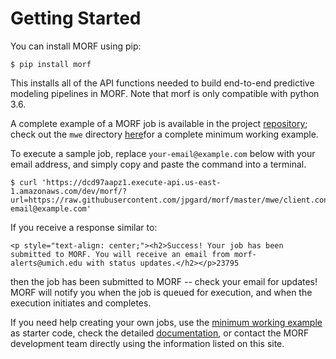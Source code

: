 # Getting Started

You can install MORF using pip:

```
$ pip install morf
```

This installs all of the API functions needed to build end-to-end predictive modeling pipelines in MORF. Note that morf is only compatible with python 3.6.

A complete example of a MORF job is available in the project [repository](https://jpgard.github.io/morf/); check out the `mwe` directory [here](https://github.com/jpgard/morf/tree/master/mwe)for a complete minimum working example. 

To execute a sample job, replace `your-email@example.com` below with your email address, and simply copy and paste the command into a terminal. 

```
$ curl 'https://dcd97aapz1.execute-api.us-east-1.amazonaws.com/dev/morf/?url=https://raw.githubusercontent.com/jpgard/morf/master/mwe/client.config&email_to=your-email@example.com'
```

If you receive a response similar to:

```
<p style="text-align: center;"><h2>Success! Your job has been submitted to MORF. You will receive an email from morf-alerts@umich.edu with status updates.</h2></p>23795
```

then the job has been submitted to MORF -- check your email for updates! MORF will notify you when the job is queued for execution, and when the execution initiates and completes.

If you need help creating your own jobs, use the [minimum working example](https://github.com/jpgard/morf/tree/master/mwe) as starter code, check the detailed [documentation](https://jpgard.github.io/morf/documentation/), or contact the MORF development team directly using the information listed on this site.
